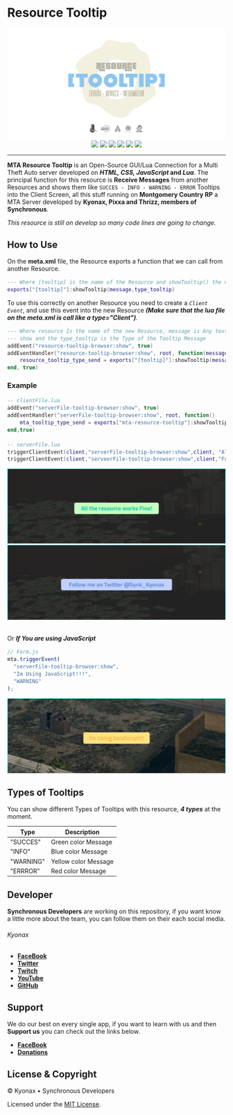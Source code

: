 # Resource Tooltip

<p align="center">
<img src="https://github.com/SynchronousTeam/mta-resource-tooltip/blob/master/demo/image/Image_Resource_Tooltip.png">
<br>
<a href="https://github.com/SynchronousTeam/mta-resource-tooltip"style="text-decoration: none">
<img src="https://img.shields.io/github/license/SynchronousTeam/mta-resource-tooltip">
</a>
<a href="https://github.com/SynchronousTeam/mta-resource-tooltip"style="text-decoration: none">
<img src="https://img.shields.io/github/languages/count/SynchronousTeam/mta-resource-tooltip">
</a>
<a href="https://www.paypal.com/cgi-bin/webscr?cmd=_s-xclick&hosted_button_id=5LY2Y46Q7DSWL&source=url"style="text-decoration: none">
<img src="https://img.shields.io/badge/Donate-PayPal-green.svg">
</a>
<a href="https://github.com/SynchronousTeam/mta-resource-tooltip"style="text-decoration: none">
<img src="https://img.shields.io/github/repo-size/SynchronousTeam/mta-resource-tooltip">
</a>
<a href="https://www.facebook.com/SynchronousTeam"style="text-decoration: none">
<img src="https://img.shields.io/badge/Synchronous-facebook-blue">
</a>
<a href="https://discord.gg/vSvgHvk"style="text-decoration: none">
<img src="https://img.shields.io/discord/623715606184722442?color=blueviolet&label=Server&logo=discord">
</a>
</p>

---

**MTA Resource Tooltip** is an Open-Source GUI/Lua Connection for a Multi Theft Auto server developed on **_HTML, CSS, JavaScript_ and _Lua_**. The principal function for this resource is **Receive Messages** from another Resources and shows them like `SUCCES - INFO - WARNING - ERROR` Tooltips into the Client Screen, all this stuff running on **Montgomery Country RP** a MTA Server developed by **Kyonax, Pixxa and Thrizz, members of Synchronous**.

_This resource is still on develop so many code lines are going to change._

## How to Use

On the **meta.xml** file, the Resource exports a function that we can call from another Resource.

```lua
--- Where [tooltip] is the name of the Resource and showTooltip() the name of the Function
exports["[tooltip]"]:showTooltip(message,type_tooltip)
```

To use this correctly on another Resource you need to create a _`Client Event`_, and use this event into the new Resource **_(Make sure that the lua file on the meta.xml is call like a type="Client")_**.

```lua
--- Where resource Is the name of the new Resource, message is Any text that you want to
--- show and the type_tooltip is the Type of the Tooltip Message
addEvent("resource-tooltip-browser:show", true)
addEventHandler("resource-tooltip-browser:show", root, function(message, type_tooltip)
    resource_tooltip_type_send = exports["[tooltip]"]:showTooltip(message,type_tooltip)
end, true)
```

### Example

```lua
-- clientFile.lua
addEvent("serverFile-tooltip-browser:show", true)
addEventHandler("serverFile-tooltip-browser:show", root, function()
    mta_tooltip_type_send = exports["mta-resource-tooltip"]:showTooltip(message, type_tooltip)
end,true)

-- serverFile.lua
triggerClientEvent(client,"serverFile-tooltip-browser:show",client, "All the resource works Fine!", "SUCCES")
triggerClientEvent(client,"serveerFile-tooltip-browser:show",client,"Follow me on Twitter @Synk_Kyonax", "INFO")
```

<div>
<img src="https://github.com/SynchronousTeam/mta-resource-tooltip/blob/master/demo/image/Image_Tooltip_Succes.png">
<br>
<img src="https://github.com/SynchronousTeam/mta-resource-tooltip/blob/master/demo/image/Image_Tooltip_Info.png">
<br>
<br>
</div>

Or **_If You are using JavaScript_**

```js
// Form.js
mta.triggerEvent(
  "serverFile-tooltip-browser:show",
  "Im Using JavaScript!!!",
  "WARNING"
);
```

<div>
<img src="https://github.com/SynchronousTeam/mta-resource-tooltip/blob/master/demo/image/Image_Tooltip_Warning.png">
<br>
</div>

## Types of Tooltips

You can show different Types of Tooltips with this resource, **_4 types_** at the moment.

| Type      | Description          |
| --------- | -------------------- |
| "SUCCES"  | Green color Message  |
| "INFO"    | Blue color Message   |
| "WARNING" | Yellow color Message |
| "ERRROR"  | Red color Message    |

## Developer

**Synchronous Developers** are working on this repository, if you want know a little more about the team, you can follow them on their each social media.

###### Kyonax

- [**FaceBook**](https://www.facebook.com/MrKyonax)
- [**Twitter**](https://twitter.com/Synk_Kyo)
- [**Twitch**](https://www.twitch.tv/synk_kyonax)
- [**YouTube**](https://www.youtube.com/channel/UCOCGuDADwciaJfnCxWoYGHA)
- [**GitHub**](https://github.com/Kyonax)

## Support

We do our best on every single app, if you want to learn with us and then **Support us** you can check out the links below.

- [**FaceBook**](https://www.facebook.com/SynchronousTeam)
- [**Donations**](https://www.paypal.com/cgi-bin/webscr?cmd=_s-xclick&hosted_button_id=5LY2Y46Q7DSWL&source=url)

## License & Copyright

© Kyonax • Synchronous Developers

Licensed under the [MIT License](LICENSE).

